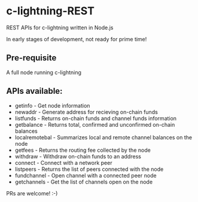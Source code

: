 # c-lightning-REST
REST APIs for c-lightning written in Node.js

In early stages of development, not ready for prime time!

## Pre-requisite
A full node running c-lightning

## APIs available:
- getinfo - Get node information
- newaddr - Generate address for recieving on-chain funds
- listfunds - Returns on-chain funds and channel funds information
- getbalance - Returns total, confirmed and unconfirmed on-chain balances
- localremotebal - Summarizes local and remote channel balances on the node
- getfees - Returns the routing fee collected by the node
- withdraw - Withdraw on-chain funds to an address
- connect - Connect with a network peer
- listpeers - Returns the list of peers connected with the node
- fundchannel - Open channel with a connected peer node
- getchannels - Get the list of channels open on the node

PRs are welcome! :-)
